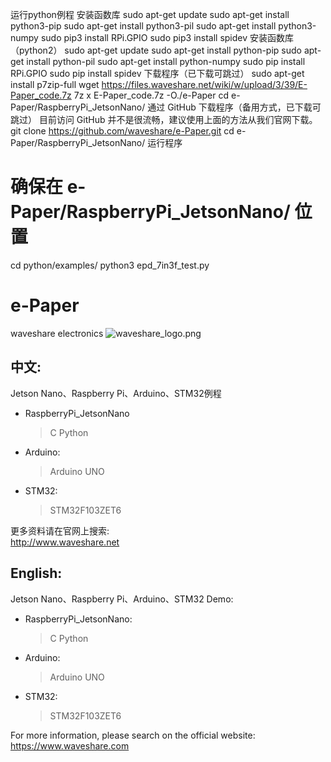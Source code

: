 运行python例程
安装函数库
sudo apt-get update
sudo apt-get install python3-pip
sudo apt-get install python3-pil
sudo apt-get install python3-numpy
sudo pip3 install RPi.GPIO
sudo pip3 install spidev
安装函数库（python2）
sudo apt-get update
sudo apt-get install python-pip
sudo apt-get install python-pil
sudo apt-get install python-numpy
sudo pip install RPi.GPIO
sudo pip install spidev
下载程序（已下载可跳过）
sudo apt-get install p7zip-full
wget  https://files.waveshare.net/wiki/w/upload/3/39/E-Paper_code.7z
7z x E-Paper_code.7z -O./e-Paper
cd e-Paper/RaspberryPi_JetsonNano/
通过 GitHub 下载程序（备用方式，已下载可跳过）
目前访问 GitHub 并不是很流畅，建议使用上面的方法从我们官网下载。
git clone https://github.com/waveshare/e-Paper.git
cd e-Paper/RaspberryPi_JetsonNano/
运行程序
# 确保在 e-Paper/RaspberryPi_JetsonNano/ 位置
cd python/examples/
python3 epd_7in3f_test.py


 
 # e-Paper  
waveshare electronics
![waveshare_logo.png](waveshare_logo.png)

## 中文:  
Jetson Nano、Raspberry Pi、Arduino、STM32例程
* RaspberryPi_JetsonNano  
    > C
    > Python 
* Arduino:  
    > Arduino UNO  
* STM32:  
    > STM32F103ZET6 
    
更多资料请在官网上搜索:  
http://www.waveshare.net


## English:  
Jetson Nano、Raspberry Pi、Arduino、STM32 Demo:  
* RaspberryPi_JetsonNano:  
    > C
    > Python
* Arduino:  
    > Arduino UNO  
* STM32:  
    > STM32F103ZET6 
    
For more information, please search on the official website:   
https://www.waveshare.com



